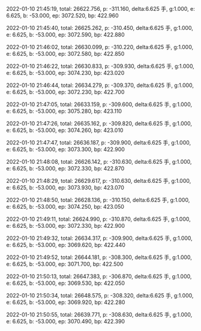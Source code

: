 2022-01-10 21:45:19, total: 26622.756, p: -311.160, delta:6.625 手, g:1.000, e: 6.625, b: -53.000, ep: 3072.520, bp: 422.960

2022-01-10 21:45:40, total: 26625.262, p: -310.450, delta:6.625 手, g:1.000, e: 6.625, b: -53.000, ep: 3072.590, bp: 422.880

2022-01-10 21:46:02, total: 26630.099, p: -310.220, delta:6.625 手, g:1.000, e: 6.625, b: -53.000, ep: 3072.580, bp: 422.850

2022-01-10 21:46:22, total: 26630.833, p: -309.930, delta:6.625 手, g:1.000, e: 6.625, b: -53.000, ep: 3074.230, bp: 423.020

2022-01-10 21:46:44, total: 26634.279, p: -309.370, delta:6.625 手, g:1.000, e: 6.625, b: -53.000, ep: 3072.230, bp: 422.700

2022-01-10 21:47:05, total: 26633.159, p: -309.600, delta:6.625 手, g:1.000, e: 6.625, b: -53.000, ep: 3075.280, bp: 423.110

2022-01-10 21:47:26, total: 26635.162, p: -309.820, delta:6.625 手, g:1.000, e: 6.625, b: -53.000, ep: 3074.260, bp: 423.010

2022-01-10 21:47:47, total: 26636.187, p: -309.900, delta:6.625 手, g:1.000, e: 6.625, b: -53.000, ep: 3073.300, bp: 422.900

2022-01-10 21:48:08, total: 26626.142, p: -310.630, delta:6.625 手, g:1.000, e: 6.625, b: -53.000, ep: 3072.330, bp: 422.870

2022-01-10 21:48:29, total: 26629.617, p: -310.630, delta:6.625 手, g:1.000, e: 6.625, b: -53.000, ep: 3073.930, bp: 423.070

2022-01-10 21:48:50, total: 26628.136, p: -310.150, delta:6.625 手, g:1.000, e: 6.625, b: -53.000, ep: 3074.250, bp: 423.050

2022-01-10 21:49:11, total: 26624.990, p: -310.870, delta:6.625 手, g:1.000, e: 6.625, b: -53.000, ep: 3072.330, bp: 422.900

2022-01-10 21:49:32, total: 26634.317, p: -309.900, delta:6.625 手, g:1.000, e: 6.625, b: -53.000, ep: 3069.620, bp: 422.440

2022-01-10 21:49:52, total: 26644.181, p: -308.300, delta:6.625 手, g:1.000, e: 6.625, b: -53.000, ep: 3071.700, bp: 422.500

2022-01-10 21:50:13, total: 26647.383, p: -306.870, delta:6.625 手, g:1.000, e: 6.625, b: -53.000, ep: 3069.530, bp: 422.050

2022-01-10 21:50:34, total: 26648.575, p: -308.320, delta:6.625 手, g:1.000, e: 6.625, b: -53.000, ep: 3069.920, bp: 422.280

2022-01-10 21:50:55, total: 26639.771, p: -308.630, delta:6.625 手, g:1.000, e: 6.625, b: -53.000, ep: 3070.490, bp: 422.390